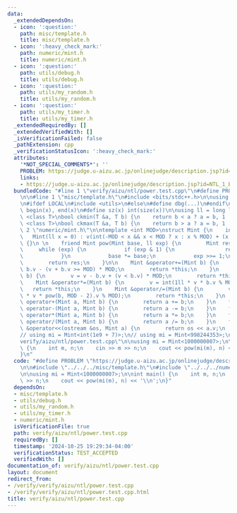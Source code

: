 ```yaml
---
data:
  _extendedDependsOn:
  - icon: ':question:'
    path: misc/template.h
    title: misc/template.h
  - icon: ':heavy_check_mark:'
    path: numeric/mint.h
    title: numeric/mint.h
  - icon: ':question:'
    path: utils/debug.h
    title: utils/debug.h
  - icon: ':question:'
    path: utils/my_random.h
    title: utils/my_random.h
  - icon: ':question:'
    path: utils/my_timer.h
    title: utils/my_timer.h
  _extendedRequiredBy: []
  _extendedVerifiedWith: []
  _isVerificationFailed: false
  _pathExtension: cpp
  _verificationStatusIcon: ':heavy_check_mark:'
  attributes:
    '*NOT_SPECIAL_COMMENTS*': ''
    PROBLEM: https://judge.u-aizu.ac.jp/onlinejudge/description.jsp?id=NTL_1_B
    links:
    - https://judge.u-aizu.ac.jp/onlinejudge/description.jsp?id=NTL_1_B
  bundledCode: "#line 1 \"verify/aizu/ntl/power.test.cpp\"\n#define PROBLEM \"https://judge.u-aizu.ac.jp/onlinejudge/description.jsp?id=NTL_1_B\"\
    \n\n#line 1 \"misc/template.h\"\n#include <bits/stdc++.h>\n\nusing namespace std;\n\
    \n#ifdef LOCAL\n#include <utils>\n#else\n#define dbg(...)\n#endif\n\n#define all(x)\
    \ begin(x), end(x)\n#define sz(x) int(size(x))\n\nusing ll = long long;\n\ntemplate\
    \ <class T>\nbool ckmin(T &a, T b) {\n    return b < a ? a = b, 1 : 0;\n}\ntemplate\
    \ <class T>\nbool ckmax(T &a, T b) {\n    return b > a ? a = b, 1 : 0;\n}\n#line\
    \ 2 \"numeric/mint.h\"\n\ntemplate <int MOD>\nstruct Mint {\n    int v;\n \n \
    \   Mint(ll x = 0) : v(int(-MOD < x && x < MOD ? x : x % MOD) + (x < 0) * MOD)\
    \ {}\n \n    friend Mint pow(Mint base, ll exp) {\n        Mint res = 1;\n   \
    \     while (exp) {\n            if (exp & 1) {\n                res *= base;\n\
    \            }\n            base *= base;\n            exp >>= 1;\n        }\n\
    \        return res;\n    }\n\n    Mint &operator+=(Mint b) {\n        v = v +\
    \ b.v - (v + b.v >= MOD) * MOD;\n        return *this;\n    }\n    Mint &operator-=(Mint\
    \ b) {\n        v = v - b.v + (v < b.v) * MOD;\n        return *this;\n    }\n\
    \    Mint &operator*=(Mint b) {\n        v = int(1ll * v * b.v % MOD);\n     \
    \   return *this;\n    }\n    Mint &operator/=(Mint b) {\n        v = int(1ll\
    \ * v * pow(b, MOD - 2).v % MOD);\n        return *this;\n    }\n    friend Mint\
    \ operator+(Mint a, Mint b) {\n        return a += b;\n    }\n    friend Mint\
    \ operator-(Mint a, Mint b) {\n        return a -= b;\n    }\n    friend Mint\
    \ operator*(Mint a, Mint b) {\n        return a *= b;\n    }\n    friend Mint\
    \ operator/(Mint a, Mint b) {\n        return a /= b;\n    }\n    friend ostream\
    \ &operator<<(ostream &os, Mint a) {\n        return os << a.v;\n    }\n};\n\n\
    // using mi = Mint<int(1e9 + 7)>;\n// using mi = Mint<998244353>;\n#line 5 \"\
    verify/aizu/ntl/power.test.cpp\"\n\nusing mi = Mint<1000000007>;\n\nint main()\
    \ {\n    int m, n;\n    cin >> m >> n;\n    cout << pow(mi(m), n) << '\\n';\n\
    }\n"
  code: "#define PROBLEM \"https://judge.u-aizu.ac.jp/onlinejudge/description.jsp?id=NTL_1_B\"\
    \n\n#include \"../../../misc/template.h\"\n#include \"../../../numeric/mint.h\"\
    \n\nusing mi = Mint<1000000007>;\n\nint main() {\n    int m, n;\n    cin >> m\
    \ >> n;\n    cout << pow(mi(m), n) << '\\n';\n}"
  dependsOn:
  - misc/template.h
  - utils/debug.h
  - utils/my_random.h
  - utils/my_timer.h
  - numeric/mint.h
  isVerificationFile: true
  path: verify/aizu/ntl/power.test.cpp
  requiredBy: []
  timestamp: '2024-10-25 19:29:34-04:00'
  verificationStatus: TEST_ACCEPTED
  verifiedWith: []
documentation_of: verify/aizu/ntl/power.test.cpp
layout: document
redirect_from:
- /verify/verify/aizu/ntl/power.test.cpp
- /verify/verify/aizu/ntl/power.test.cpp.html
title: verify/aizu/ntl/power.test.cpp
---
```

